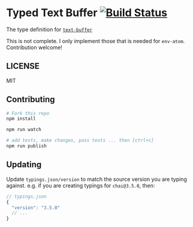 # Typed Text Buffer  [![Build Status](https://travis-ci.org/typed-typings/npm-text-buffer.svg?branch=master)](https://travis-ci.org/typed-typings/npm-text-buffer)

The type definition for [`text-buffer`](https://github.com/atom/text-buffer.git)

This is not complete. I only implement those that is needed for `env-atom`. Contribution welcome!

## LICENSE

MIT

## Contributing

```sh
# Fork this repo
npm install

npm run watch

# add tests, make changes, pass tests ... then [ctrl+c]
npm run publish
```

## Updating

Update `typings.json/version` to match the source version you are typing against.
e.g. if you are creating typings for `chai@3.5.0`, then:

```js
// typings.json
{
  "version": "3.5.0"
  // ...
}
```
